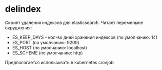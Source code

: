 # delindex
Скрипт удаления индексов для elasticsearch.
Читает переменыне окруджения:
- ES_KEEP_DAYS  - кол-во дней хранения индексов (по умолчанию: 14)
- ES_PORT (по умолчанию: 9200)
- ES_HOST (по умолчанию: localhost)
- ES_SCHEME (по умолчанию: http)

Предпологается использовать в kubernetes cronjob
